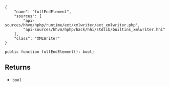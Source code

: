 ``` yamlmeta
{
    "name": "fullEndElement",
    "sources": [
        "api-sources/hhvm/hphp/runtime/ext/xmlwriter/ext_xmlwriter.php",
        "api-sources/hhvm/hphp/hack/hhi/stdlib/builtins_xmlwriter.hhi"
    ],
    "class": "XMLWriter"
}
```




``` Hack
public function fullEndElement(): bool;
```




## Returns




+ ` bool `
<!-- HHAPIDOC -->
